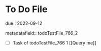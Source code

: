 # To Do File

due:: 2022-09-12

metadatafield:: todoTestFile_766_2

- [ ] Task of todoTestFile_766 1 [[Query me]]
